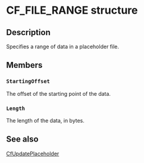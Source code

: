 # CF_FILE_RANGE structure

## Description

Specifies a range of data in a placeholder file.

## Members

### `StartingOffset`

The offset of the starting point of the data.

### `Length`

The length of the data, in bytes.

## See also

[CfUpdatePlaceholder](https://learn.microsoft.com/windows/win32/api/cfapi/nf-cfapi-cfupdateplaceholder)